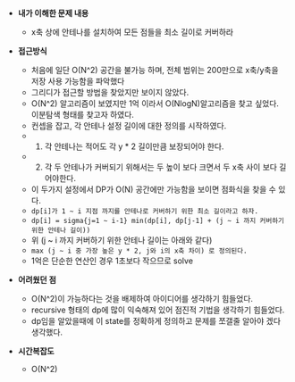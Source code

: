 * **내가 이해한 문제 내용**
  * x축 상에 안테나를 설치하여 모든 점들을 최소 길이로 커버하라

* **접근방식**
  * 처음에 일단 O(N^2) 공간을 불가능 하며, 전체 범위는 200만으로 x축/y축을 저장 사용 가능함을 파악했다
  * 그리디가 접근할 방법을 찾았지만 보이지 않았다.
  * O(N^2) 알고리즘이 보였지만 1억 이라서 O(NlogN)알고리즘을 찾고 싶었다. 이분탐색 형태를 찾고자 하였다.
  * 컨셉을 잡고, 각 안테나 설정 길이에 대한 정의를 시작하였다.
  * 1. 각 안테나는 적어도 각 y * 2 길이만큼 보장되어야 한다.
  * 2. 각 두 안테나가 커버되기 위해서는 두 높이 보다 크면서 두 x축 사이 보다 길어야한다.
  * 이 두가지 설정에서 DP가 O(N) 공간에만 가능함을 보이면 점화식을 찾을 수 있다.
  * `dp[i]가 1 ~ i 지점 까지를 안테나로 커버하기 위한 최소 길이라고 하자.`
  * `dp[i] = sigma{j=1 ~ i-1} min(dp[i], dp[j-1] + (j ~ i 까지 커버하기 위한 안테나 길이))`
  * 위 (j ~ i 까지 커버하기 위한 안테나 길이는 아래와 같다)
  * `max (j ~ i 중 가장 높은 y * 2, j와 i의 x축 차이) 로 정의된다.`
  * 1억은 단순한 연산인 경우 1초보다 작으므로 solve

* **어려웠던 점**
  * O(N^2)이 가능하다는 것을 배제하여 아이디어를 생각하기 힘들었다.
  * recursive 형태의 dp에 많이 익숙해져 있어 점진적 기법을 생각하기 힘들었다.
  * dp임을 알았을때에 이 state를 정확하게 정의하고 문제를 쪼갤줄 알아야 겠다 생각했다.

* **시간복잡도**
  * O(N^2)